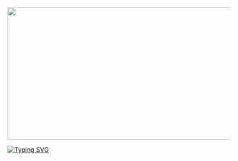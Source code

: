 <!--### Hi there 👋


**TealSteel7562/TealSteel7562** is a ✨ _special_ ✨ repository because its `README.md` (this file) appears on your GitHub profile.

Here are some ideas to get you started:

- 🔭 I’m currently working on ...
- 🌱 I’m currently learning ...
- 👯 I’m looking to collaborate on ...
- 🤔 I’m looking for help with ...
- 💬 Ask me about ...
- 📫 How to reach me: ...
- 😄 Pronouns: ...
- ⚡ Fun fact: ...
-->
<div align="center">
  <img src="https://media.giphy.com/media/dWesBcTLavkZuG35MI/giphy.gif" width="600" height="300"/>
</div>


[![Typing SVG](https://readme-typing-svg.demolab.com?font=Fira+Code&duration=2500&pause=100&multiline=true&width=435&lines=Sleep+on+it;Commit+tomorrow)](https://git.io/typing-svg)

